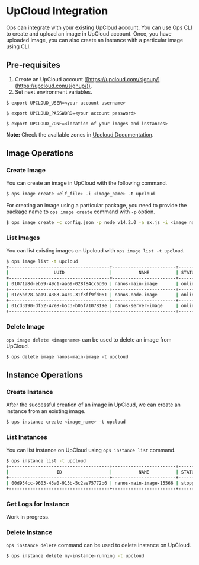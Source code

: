 UpCloud Integration
========================

Ops can integrate with your existing UpCloud account. You can use Ops CLI to create and upload an image in UpCloud account.
Once, you have uploaded image, you can also create an instance with a particular image using CLI.

## Pre-requisites

1. Create an UpCloud account ([https://upcloud.com/signup/](https://upcloud.com/signup/)).
2. Set next environment variables.
```
$ export UPCLOUD_USER=<your account username>

$ export UPCLOUD_PASSWORD=<your account password>

$ export UPCLOUD_ZONE=<location of your images and instances>
```

**Note:** Check the available zones in [Upcloud Documentation](https://developers.upcloud.com/1.2/5-zones/).

## Image Operations
### Create Image
You can create an image in UpCloud with the following command.

```sh
$ ops image create <elf_file> -i <image_name> -t upcloud
```

For creating an image using a particular package, you need to provide the package name to `ops image create` command with `-p` option.

```sh
$ ops image create -c config.json -p node_v14.2.0 -a ex.js -i <image_name> -t upcloud
```

### List Images

You can list existing images on Upcloud with `ops image list -t upcloud`.

```sh
$ ops image list -t upcloud
+--------------------------------------+------------------------+--------+---------+------------------+
|                 UUID                 |          NAME          | STATUS |  SIZE   |    CREATEDAT     |
+--------------------------------------+------------------------+--------+---------+------------------+
| 01071a8d-eb59-49c1-aa69-028f84cc6d06 | nanos-main-image       | online | 10.0 GB | 3 days ago       |
+--------------------------------------+------------------------+--------+---------+------------------+
| 01c5bd28-aa19-4883-a4c9-31f3ff9fd061 | nanos-node-image       | online | 10.0 GB | 1 month ago      |
+--------------------------------------+------------------------+--------+---------+------------------+
| 01cd3190-df52-47e8-b5c3-b05f7107819e | nanos-server-image     | online | 10.0 GB | 1 year ago       |
+--------------------------------------+------------------------+--------+---------+------------------+
```

### Delete Image

`ops image delete <imagename>` can be used to delete an image from UpCloud.

```
$ ops delete image nanos-main-image -t upcloud
```

## Instance Operations
### Create Instance

After the successful creation of an image in UpCloud, we can create an instance from an existing image.
```sh
$ ops instance create <image_name> -t upcloud
```

### List Instances

You can list instance on UpCloud using `ops instance list` command.

```sh
$ ops instance list -t upcloud
+--------------------------------------+------------------------+---------+-------------+-----------------------------------------+
|                  ID                  |          NAME          | STATUS  | PRIVATE IPS |               PUBLIC IPS                |
+--------------------------------------+------------------------+---------+-------------+-----------------------------------------+
| 00d954cc-9603-43a0-915b-5c2ae75772b6 | nanos-main-image-15566 | stopped | 10.8.3.63   | 209.151.144.166                         |
+--------------------------------------+------------------------+---------+-------------+-----------------------------------------+
```

### Get Logs for Instance

Work in progress.

### Delete Instance

`ops instance delete` command can be used to delete instance on UpCloud.

```sh
$ ops instance delete my-instance-running -t upcloud
```
